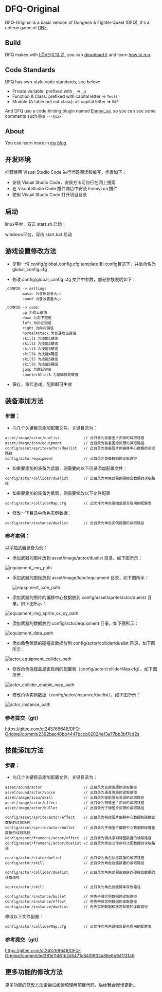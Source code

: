 # DFQ-Original

DFQ-Original is a basic version of Dungeon & Fighter·Quest (DFQ), it's a coterie game of [DNF](http://dnf.qq.com).

## Build

DFQ makes with [LÖVE(0.10.2)](http://love2d.org), you can [download it](https://bitbucket.org/rude/love/downloads/) and learn [how to run](http://love2d.org/wiki/Getting_Started).

## Code Standards

DFQ has own-style code standards, see below:

* Private variable: prefixed with `_` => `_a`
* Function & Class: prefixed with capital letter => `Test()`
* Module (A table but not class): all capital letter => `MAP`

And DFQ use a code hinting plugin named [EmmyLua](https://github.com/EmmyLua/VSCode-EmmyLua), so you can see some comments such like `---@xxx`.

## About

You can learn more in [my blog](https://musoucrow.github.io). 

## 开发环境

推荐使用 Visual Studio Code 进行代码阅读和编写，步骤如下：

- 安装 Visual Studio Code，安装方法可自行在网上搜索
- 在 Visual Studio Code 插件商店中安装 EmmyLua 插件
- 使用 Visual Studio Code 打开项目目录



## 启动

linux平台，双击 start.sh 启动；

windows平台，双击 start.bat 启动



## 游戏设置修改方法

- 复制一份 config/global_config.cfg.template 到 config目录下，并重命名为 global_config.cfg

- 修改 config/global_config.cfg 文件中参数，部分参数说明如下：

```
_CONFIG -> setting:
        music 为音乐音量大小
        sound 为音效音量大小

_CONFIG -> code:
        up 为向上键值
        down 为向下键值
        left 为向左键值
        right 为向右键值
        normalAttack 为普通攻击键值
        skill1 为技能1键值
        skill2 为技能2键值
        skill3 为技能3键值
        skill4 为技能4键值
        skill5 为技能5键值
        skill6 为技能6键值
        jump 为跳跃键值
        counterAttack 为基础技能键值
```

- 保存，重启游戏，配置即可生效



## 装备添加方法

### 步骤：

- 向几个关键目录添加配置文件，关键目录为：

```
asset/image/actor/duelist 			// 此目录为装备图片资源的读取路径
asset/image/icon/equipment			// 此目录为装备图标资源的读取路径
config/asset/sprite/actor/duelist	// 此目录为装备图片的偏移中心数据的读取路径
config/actor/equipment				// 此目录为装备数据的读取路径
```

- 如果要添加的装备为武器，则需要向以下目录添加配置文件：


```
config/actor/collider/duelist		// 此目录为角色武器的碰撞盒数据的读取路径
```

- 如果要添加的装备为武器，则需要修改以下文件配置

```
config/actor/colliderMap.cfg		// 此文件为角色碰撞盒是否启用的配置表
```

- 修改一下目录中角色实例数据：


```
config/actor/instance/duelist		// 此目录为角色实例数据的读取路径
```

### 参考案例：

以添加武器装备为例：

- 添加武器的图片放到 asset/image/actor/duelist 目录，如下图所示：

![equipment_img_path](./asset/mark_down/equipment_img_path.png)

- 添加武器的图标放到 asset/image/icon/equipment 目录，如下图所示：

  ![equipment_icon_path](./asset/mark_down/equipment_icon_path.png)

- 添加武器的图片的偏移中心数据放到 config/asset/sprite/actor/duelist 目录，如下图所示：

![equipment_img_sprite_ox_oy_path](./asset/mark_down/equipment_img_sprite_ox_oy_path.png)

- 添加武器的数据放到 config/actor/equipment 目录，如下图所示：

![equipment_data_path](./asset/mark_down/equipment_data_path.png)

- 添加角色武器的碰撞盒数据放到 config/actor/collider/duelist 目录，如下图所示：

![actor_equipment_collider_path](./asset/mark_down/actor_equipment_collider_path.png)

- 修改角色碰撞盒是否启用的配置表（config/actor/colliderMap.cfg），如下图所示：

![actor_collider_enable_map_path](./asset/mark_down/actor_collider_enable_map_path.png)

- 修改角色实例数据（config/actor/instance/duelist），如下图所示：

![actor_instance_path](./asset/mark_down/actor_instance_path.png)



### 参考提交（git）

https://gitee.com/ct243768648/DFQ-Original/commit/2392bac48bb4447bccb02024ef3e77bb3bf7cd2a



## 技能添加方法

### 步骤：

- 向几个关键目录添加配置文件，关键目录为：

```
asset/sound/actor					// 此目录为音效资源的读取路径
asset/sound/actor/voice				// 此目录为语音资源的读取路径
asset/image/icon/skill				// 此目录为技能图标资源的读取路径
asset/image/actor/effect			// 此目录为特效图片资源的读取路径
asset/image/actor/bullet			// 此目录为子弹图片资源的读取路径

config/asset/sprite/actor/effect  	// 此目录为特效图片偏移中心数据和碰撞盒数据的读取路径
config/asset/sprite/actor/bullet	// 此目录为子弹图片偏移中心数据和碰撞盒数据的读取路径
config/asset/frameani/actor/effect	// 此目录为特效序列动图数据的读取路径
config/asset/frameani/actor/duelist	// 此目录为状态动作序列动图数据的读取路径

config/actor/state/duelist			// 此目录为角色状态数据的读取路径
config/actor/skill					// 此目录为角色技能数据的读取路径

config/actor/collider/duelist		// 此目录为角色武器或皮肤的碰撞盒数据的读取路径

source/actor/skill					// 此目录为角色技能脚本存放路径

config/actor/instance/bullet		// 角色子弹实例数据的读取路径
config/actor/instance/effect		// 角色特效实例数据的读取路径
config/actor/instance/duelist 		// 角色实例数据和状态配置的读取路径
```

修改以下文件配置：

```
config/actor/colliderMap.cfg		// 此文件为角色碰撞盒是否启用的配置表
```



### 参考提交（git）

https://gitee.com/ct243768648/DFQ-Original/commit/bd381e11461b2d5471c8409f32a86e6b941f3146



## 更多功能的修改方法

更多功能的修改方法请尝试阅读和理解项目代码，后续我会慢慢更新...
